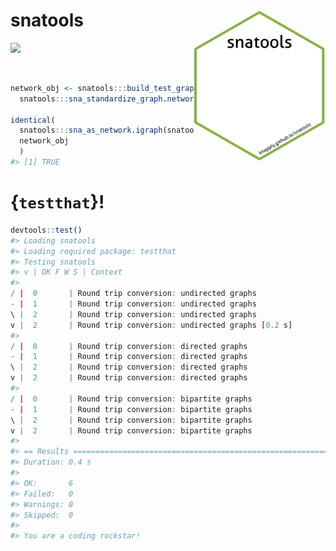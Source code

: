 
<!-- README.Rmd generates README.md. -->
snatools <img src="man/figures/logo.png" align="right" height="243px" width="211px" />
======================================================================================

[![](https://img.shields.io/badge/devel%20version-0.1-red.svg)](https://github.com/knapply/snatools)

<br>

``` r
network_obj <- snatools:::build_test_graph("nw") %>% 
  snatools:::sna_standardize_graph.network()

identical(
  snatools:::sna_as_network.igraph(snatools:::sna_as_igraph.network(network_obj)),
  network_obj
  )
#> [1] TRUE
```

{`testthat`}!
=============

``` r
devtools::test()
#> Loading snatools
#> Loading required package: testthat
#> Testing snatools
#> v | OK F W S | Context
#> 
/ |  0       | Round trip conversion: undirected graphs
- |  1       | Round trip conversion: undirected graphs
\ |  2       | Round trip conversion: undirected graphs
v |  2       | Round trip conversion: undirected graphs [0.2 s]
#> 
/ |  0       | Round trip conversion: directed graphs
- |  1       | Round trip conversion: directed graphs
\ |  2       | Round trip conversion: directed graphs
v |  2       | Round trip conversion: directed graphs
#> 
/ |  0       | Round trip conversion: bipartite graphs
- |  1       | Round trip conversion: bipartite graphs
\ |  2       | Round trip conversion: bipartite graphs
v |  2       | Round trip conversion: bipartite graphs
#> 
#> == Results =====================================================================
#> Duration: 0.4 s
#> 
#> OK:       6
#> Failed:   0
#> Warnings: 0
#> Skipped:  0
#> 
#> You are a coding rockstar!
```
